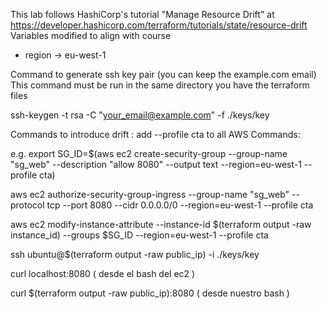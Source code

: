 This lab follows HashiCorp's tutorial "Manage Resource Drift" at
https://developer.hashicorp.com/terraform/tutorials/state/resource-drift
Variables modified to align with course
- region -> eu-west-1


Command to generate ssh key pair  (you can keep the example.com email)
This command must be run in the same directory you have the terraform files

ssh-keygen -t rsa -C "your_email@example.com" -f ./keys/key

Commands to introduce drift :   add --profile cta   to all AWS Commands:

e.g.
export SG_ID=$(aws ec2 create-security-group --group-name "sg_web" --description "allow 8080" --output text --region=eu-west-1 --profile cta)

aws ec2 authorize-security-group-ingress --group-name "sg_web" --protocol tcp --port 8080 --cidr 0.0.0.0/0 --region=eu-west-1 --profile cta

aws ec2 modify-instance-attribute --instance-id $(terraform output -raw instance_id) --groups $SG_ID --region=eu-west-1 --profile cta

ssh ubuntu@$(terraform output -raw public_ip) -i ./keys/key

curl localhost:8080 ( desde el bash del ec2 )

curl $(terraform output -raw public_ip):8080 ( desde nuestro bash )